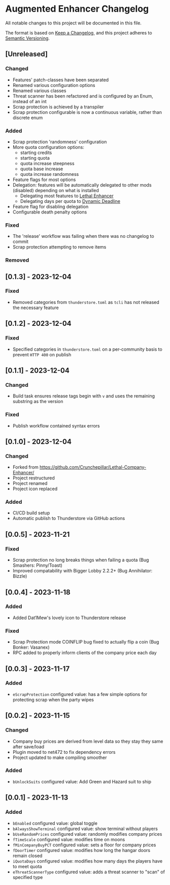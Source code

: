 # Augmented Enhancer Changelog

All notable changes to this project will be documented in this file.

The format is based on [Keep a Changelog](https://keepachangelog.com/en/1.0.0/),
and this project adheres to [Semantic Versioning](https://semver.org/spec/v2.0.0.html).


## [Unreleased]

### Changed

- Features' patch-classes have been separated
- Renamed various configuration options
- Renamed various classes
- Threat scanner has been refactored and is configured by an Enum, instead of an int
- Scrap protection is achieved by a transpiler
- Scrap protection configurable is now a continuous variable, rather than discrete enum

### Added

- Scrap protection 'randomness' configuration
- More quota configuration options:
  - starting credits
  - starting quota
  - quota increase steepness
  - quota base increase
  - quota increase randomness
- Feature flags for most options
- Delegation: features will be automatically delegated to other mods (disabled) depending on what is installed
  - Delegating most features to [Lethal Enhancer](https://thunderstore.io/c/lethal-company/p/Mom_Llama/Lethal_Company_Enhancer/)
  - Delegating days per quota to [Dynamic Deadline](https://thunderstore.io/c/lethal-company/p/Krayken/DynamicDeadline/)
- Feature flag for disabling delegation
- Configurable death penalty options

### Fixed

- The 'release' workflow was failing when there was no changelog to commit
- Scrap protection attempting to remove items 

### Removed

## [0.1.3] - 2023-12-04

### Fixed

- Removed categories from `thunderstore.toml` as `tcli` has not released the necessary feature

## [0.1.2] - 2023-12-04

### Fixed

- Specified categories in `thunderstore.toml` on a per-community basis to prevent `HTTP 400` on publish

## [0.1.1] - 2023-12-04

### Changed

- Build task ensures release tags begin with `v` and uses the remaining substring as the version

### Fixed

- Publish workflow contained syntax errors

## [0.1.0] - 2023-12-04

### Changed

- Forked from https://github.com/Crunchepillar/Lethal-Company-Enhancer/
- Project restructured
- Project renamed
- Project icon replaced

### Added

- CI/CD build setup
- Automatic publish to Thunderstore via GitHub actions

## [0.0.5] - 2023-11-21

### Fixed

- Scrap protection no long breaks things when failing a quota (Bug Smashers: Pinny/Toast)
- Improved compatability with Bigger Lobby 2.2.2+ (Bug Annihilator: Bizzle)

## [0.0.4] - 2023-11-18

### Added

- Added Dat1Mew's lovely icon to Thunderstore release

### Fixed

- Scrap Protection mode COINFLIP bug fixed to actually flip a coin (Bug Bonker: Vasanex)
- RPC added to properly inform clients of the company price each day

## [0.0.3] - 2023-11-17

### Added

- `eScrapProtection` configured value: has a few simple options for protecting scrap when the party wipes

## [0.0.2] - 2023-11-15

### Changed

- Company buy prices are derived from level data so they stay they same after save/load
- Plugin moved to net472 to fix dependency errors
- Project updated to make compiling smoother

### Added

- `bUnlockSuits` configured value: Add Green and Hazard suit to ship

## [0.0.1] - 2023-11-13

### Added

- `bEnabled` configured value: global toggle
- `bAlwaysShowTerminal` configured value: show terminal without players
- `bUseRandomPrices` configured value: randomly modifies company prices
- `fTimeScale` configured value: modifies time on moons
- `fMinCompanyBuyPCT` configured value: sets a floor for company prices
- `fDoorTimer` configured value: modifies how long the hangar doors remain closed
- `iQuotaDays` configured value: modifies how many days the players have to meet quota
- `eThreatScannerType` configured value: adds a threat scanner to "scan" of specified type